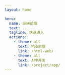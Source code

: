 ```yaml
---
layout: home

hero:
  name: 纵横前端
  text: ...
  tagline: 快速进入
  actions:
    - theme: alt
      text: Web前端
      link: /html-web/
    - theme: alt
      text: APP开发
      link: /project/app/
---
```

